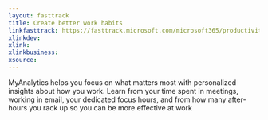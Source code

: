 ```yaml
---
layout: fasttrack
title: Create better work habits
linkfasttrack: https://fasttrack.microsoft.com/microsoft365/productivitylibrary/Create-better-work-habits 
xlinkdev: 
xlink: 
xlinkbusiness: 
xsource: 
---
```

MyAnalytics helps you focus on what matters most with personalized insights about how you work. Learn from your time spent in meetings, working in email, your dedicated focus hours, and from how many after-hours you rack up so you can be more effective at work